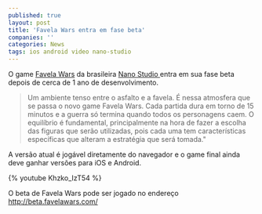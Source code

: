 ```yaml
---
published: true
layout: post
title: 'Favela Wars entra em fase beta'
companies: ''
categories: News
tags: ios android video nano-studio
---
```


 
O game <a href="http://www.favelawars.com/br.html" target="_blank">Favela Wars</a>
 da brasileira <a href="http://www.nanostudio.com.br/" target="_blank">Nano Studio </a>
entra em sua fase beta depois de cerca de 1 ano de desenvolvimento.
 
> Um ambiente tenso entre o asfalto e a favela. &#201; nessa atmosfera que se passa o novo game Favela Wars.
> Cada partida dura em torno de 15 minutos e a guerra s&#243; termina quando todos os personagens caem. O equil&#237;brio &#233; fundamental, principalmente na hora de fazer a escolha das figuras que ser&#227;o utilizadas, pois cada uma tem caracter&#237;sticas espec&#237;ficas que alteram a estrat&#233;gia que ser&#225; tomada.&quot;
 

 
A vers&#227;o atual &#233; jog&#225;vel diretamente do navegador e o game final ainda deve ganhar vers&#245;es para iOS e Android.
 
{% youtube Khzko_IzT54 %}
 
 
O beta de Favela Wars pode ser jogado no endere&#231;o <a href="http://beta.favelawars.com/" target="_blank">http://beta.favelawars.com/</a>

<div><br />
 
 
 
